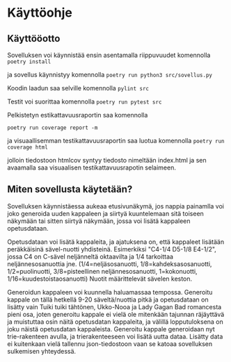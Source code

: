 # Käyttöohje

## Käyttööotto

Sovelluksen voi käynnistää ensin asentamalla riippuvuudet komennolla 
`poetry install`

ja sovellus käynnistyy komennolla
`poetry run python3 src/sovellus.py`

Koodin laadun saa selville komennolla `pylint src`

Testit voi suorittaa komennolla `poetry run pytest src`

Pelkistetyn estikattavuusraportin saa komennolla

`poetry run coverage report -m`

ja visuaallisemman testikattavuusraportin saa luotua komennolla
`poetry run coverage html`

jolloin tiedostoon htmlcov syntyy tiedosto nimeltään index.html ja sen avaamalla saa
visuaalisen testikattavuusrapotin selaimeen.

## Miten sovellusta käytetään?

Sovelluksen käynnistäessa aukeaa etusivunäkymä, jos nappia painamlla voi joko generoida uuden kappaleen ja siirtyä kuuntelemaan sitä toiseen näkymään tai sitten siirtyä näkymään, jossa voi lisätä kappaleen opetusdataan.


Opetusdataan voi lisätä kappaleita, ja ajatuksena on, että kappaleet lisätään peräkkäisinä sävel-nuotti yhdisteinä. 
Esimerkiksi "C4-1/4 D5-1/8 E4-1/2", jossa C4 on C-sävel neljänneltä oktaavilta ja 1/4 tarkoittaa neljännesosanuottia jne.
(1/4=neljäsosanuotti, 1/8=kahdeksasosanuotti, 1/2=puolinuotti, 3/8=pisteellinen neljännesosanuotti,
1=kokonuotti, 1/16=kuudestoistaosanuotti) Nuotit määrittelevät sävelen keston.


Generoidun kappaleen voi kuunnella haluamassaa tempossa. Generoitu kappale on tällä hetkellä
9-20 säveltä/nuottia pitkä ja opetusdataan on lisätty vain Tuiki tuiki tähtönen, Ukko-Nooa ja 
Lady Gagan Bad romancesta pieni osa, joten generoitu kappale ei vielä ole mitenkään tajunnan räjäyttävä ja 
muistuttaa osin näitä opetusdatan kappaleita, ja välillä lopputuloksena on joku näistä opetusdatan kappaleista. 
Generoitu kappale generoidaan nyt trie-rakenteen avulla, ja trierakenteeseen voi lisätä uutta dataa. 
Lisätty data ei kuitenkaan vielä tallennu json-tiedostoon vaan se katoaa sovelluksen sulkemisen yhteydessä.

